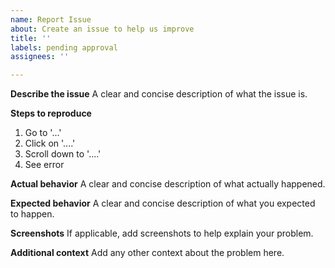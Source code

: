 ```yaml
---
name: Report Issue
about: Create an issue to help us improve
title: ''
labels: pending approval
assignees: ''

---
```


**Describe the issue**
A clear and concise description of what the issue is.

**Steps to reproduce**
1. Go to '...'
2. Click on '....'
3. Scroll down to '....'
4. See error

**Actual behavior**
A clear and concise description of what actually happened.

**Expected behavior**
A clear and concise description of what you expected to happen.

**Screenshots**
If applicable, add screenshots to help explain your problem.

**Additional context**
Add any other context about the problem here.
